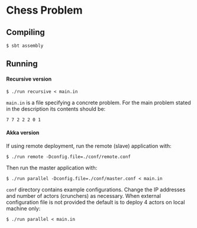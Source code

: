 Chess Problem
=============

## Compiling

```
$ sbt assembly
```

## Running

#### Recursive version

```
$ ./run recursive < main.in
```

`main.in` is a file specifying a concrete problem. For the main problem stated in the description its contents should be:

```
7 7 2 2 2 0 1
``` 

#### Akka version

If using remote deployment, run the remote (slave) application with:

```
$ ./run remote -Dconfig.file=./conf/remote.conf
```

Then run the master application with:

```
$ ./run parallel -Dconfig.file=./conf/master.conf < main.in
```

`conf` directory contains example configurations. Change the IP addresses and number of actors (crunchers) as necessary. When external configuration file is not provided the default is to deploy 4 actors on local machine only:

```
$ ./run parallel < main.in
```
